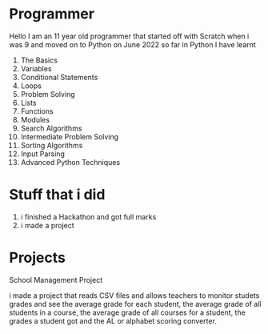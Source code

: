 # Programmer
Hello I am an 11 year old programmer that started off with Scratch when i was 9 and moved on to Python on June 2022 so far in Python I have learnt
1. The Basics
2. Variables
3. Conditional Statements
4. Loops
5. Problem Solving
6. Lists
7. Functions
8. Modules
9. Search Algorithms
10. Intermediate Problem Solving
11. Sorting Algorithms
12. Input Parsing
14. Advanced Python Techniques
# Stuff that i did
1. i finished a Hackathon and got full marks
2. i made a project
# Projects
School Management Project

i made a project that reads CSV files and allows teachers to monitor studets grades and see the average grade for each student, the average grade of all students in a course, the average grade of all courses for a student, the grades a student got and the AL or alphabet scoring converter.
